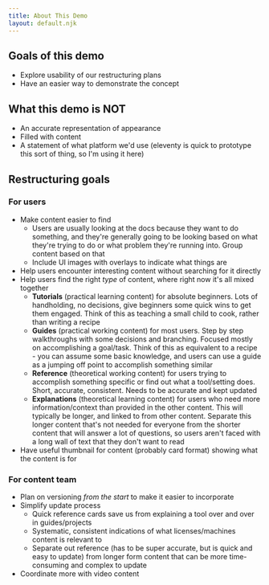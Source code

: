 ```yaml
---
title: About This Demo
layout: default.njk
---
```


## Goals of this demo
- Explore usability of our restructuring plans
- Have an easier way to demonstrate the concept

## What this demo is NOT
- An accurate representation of appearance
- Filled with content
- A statement of what platform we'd use (eleventy is quick to prototype this sort of thing, so I'm using it here)

## Restructuring goals
### For users
- Make content easier to find
    - Users are usually looking at the docs because they want to do something, and they're generally going to be looking based on what they're trying to do or what problem they're running into. Group content based on that
    - Include UI images with overlays to indicate what things are
- Help users encounter interesting content without searching for it directly
- Help users find the right *type* of content, where right now it's all mixed together
    - **Tutorials** (practical learning content) for absolute beginners. Lots of handholding, no decisions, give beginners some quick wins to get them engaged. Think of this as teaching a small child to cook, rather than writing a recipe
    - **Guides** (practical working content) for most users. Step by step walkthroughs with some decisions and branching. Focused mostly on accomplishing a goal/task. Think of this as equivalent to a recipe - you can assume some basic knowledge, and users can use a guide as a jumping off point to accomplish something similar
    - **Reference** (theoretical working content) for users trying to accomplish something specific or find out what a tool/setting does. Short, accurate, consistent. Needs to be accurate and kept updated
    - **Explanations** (theoretical learning content) for users who need more information/context than provided in the other content. This will typically be longer, and linked to from other content. Separate this longer content that's not needed for everyone from the shorter content that will answer a lot of questions, so users aren't faced with a long wall of text that they don't want to read
- Have useful thumbnail for content (probably card format) showing what the content is for
### For content team
- Plan on versioning *from the start* to make it easier to incorporate
- Simplify update process
    - Quick reference cards save us from explaining a tool over and over in guides/projects
    - Systematic, consistent indications of what licenses/machines content is relevant to
    - Separate out reference (has to be super accurate, but is quick and easy to update) from longer form content that can be more time-consuming and complex to update
- Coordinate more with video content